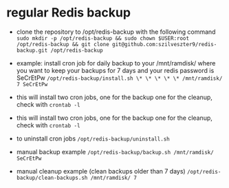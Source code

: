 # regular Redis backup

* clone the repository to /opt/redis-backup with the following command
```sudo mkdir -p /opt/redis-backup && sudo chown $USER:root /opt/redis-backup && git clone git@github.com:szilveszter9/redis-backup.git /opt/redis-backup```

* example: install cron job for daily backup to your /mnt/ramdisk/ where you want to keep your backups for 7 days and your redis password is SeCrEtPw
```/opt/redis-backup/install.sh \* \* \* \* \* /mnt/ramdisk/ 7 SeCrEtPw```

* this will install two cron jobs, one for the backup one for the cleanup, check with
```crontab -l```

* this will install two cron jobs, one for the backup one for the cleanup, check with
```crontab -l```

* to uninstall cron jobs
```/opt/redis-backup/uninstall.sh```

* manual backup example
```/opt/redis-backup/backup.sh /mnt/ramdisk/ SeCrEtPw```

* manual cleanup example (clean backups older than 7 days)
```/opt/redis-backup/clean-backups.sh /mnt/ramdisk/ 7```
